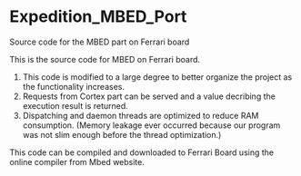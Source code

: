 Expedition_MBED_Port
====================

Source code for the MBED part on Ferrari board

This is the source code for MBED on Ferrari board.

1. This code is modified to a large degree to better organize the project as the functionality increases.
2. Requests from Cortex part can be served and a value decribing the execution result is returned.
3. Dispatching and daemon threads are optimized to reduce RAM consumption. (Memory leakage ever occurred because our program was not slim enough before the thread optimization.)

This code can be compiled and downloaded to Ferrari Board using the online compiler from Mbed website.
